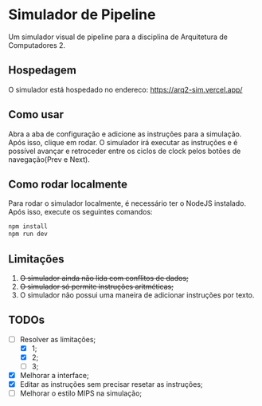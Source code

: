 # Simulador de Pipeline

Um simulador visual de pipeline para a disciplina de Arquitetura de Computadores 2.

## Hospedagem

O simulador está hospedado no endereco: https://arq2-sim.vercel.app/

## Como usar

Abra a aba de configuração e adicione as instruções para a simulação. Após isso, clique em rodar. O simulador irá executar as instruções e é possível avançar e retroceder entre os ciclos de clock pelos botões de navegação(Prev e Next).

## Como rodar localmente

Para rodar o simulador localmente, é necessário ter o NodeJS instalado. Após isso, execute os seguintes comandos:

```bash
npm install
npm run dev
```

## Limitações

1. ~~O simulador ainda não lida com conflitos de dados;~~
2. ~~O simulador só permite instruções aritméticas;~~
3. O simulador não possui uma maneira de adicionar instruções por texto.

## TODOs

-   [ ] Resolver as limitações;
    -   [x] 1;
    -   [x] 2;
    -   [ ] 3;
-   [x] Melhorar a interface;
-   [x] Editar as instruções sem precisar resetar as instruções;
-   [ ] Melhorar o estilo MIPS na simulação;
